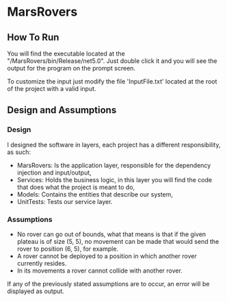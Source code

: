 # MarsRovers

## How To Run
You will find the executable located at the "/MarsRovers/bin/Release/net5.0".
Just double click it and you will see the output for the program on the prompt screen.

To customize the input just modify the file 'InputFile.txt' located at the root of the project with a valid input.

## Design and Assumptions

### Design
I designed the software in layers, each project has a different responsibility, as such:

- MarsRovers: Is the application layer, responsible for the dependency injection and input/output,
- Services: Holds the business logic, in this layer you will find the code that does what the project is meant to do,
- Models: Contains the entities that describe our system,
- UnitTests: Tests our service layer.

### Assumptions
- No rover can go out of bounds, what that means is that if the given plateau is of size (5, 5), no movement
can be made that would send the rover to position (6, 5), for example.
- A rover cannot be deployed to a position in which another rover currently resides.
- In its movements a rover cannot collide with another rover.

If any of the previously stated assumptions are to occur, an error will be displayed as output.

